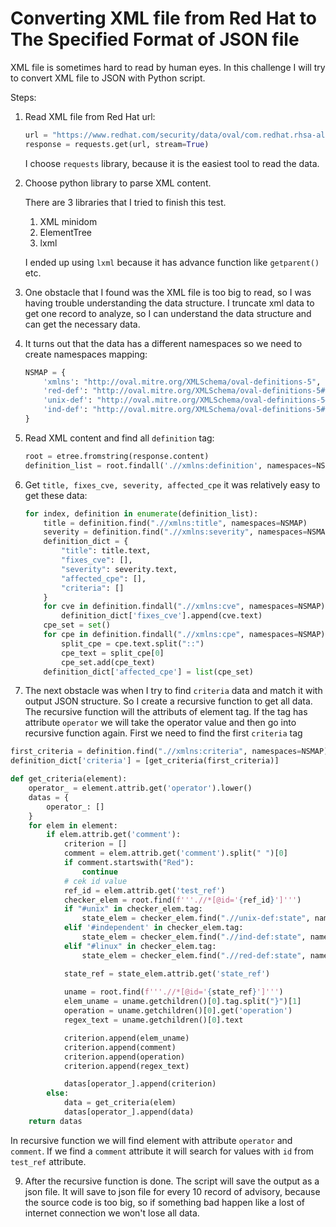 # Converting XML file from Red Hat to The Specified Format of JSON file

XML file is sometimes hard to read by human eyes. In this challenge I will try to convert XML file to JSON with Python script.

Steps:
1. Read XML file from Red Hat url:
    ```python
    url = "https://www.redhat.com/security/data/oval/com.redhat.rhsa-all.xml"
    response = requests.get(url, stream=True)
    ```
    I choose `requests`  library, because it is the easiest tool to read the data.
2. Choose python library to parse XML content.

    There are 3 libraries that I tried to finish this test.
    1. XML minidom
    2. ElementTree
    3. lxml

    I ended up using `lxml` because it has advance function like `getparent()` etc.

3. One obstacle that I found was the XML file is too big to read, so I was having trouble understanding the data structure. I truncate xml data to get one record to analyze, so I can understand the data structure and can get the necessary data.

4. It turns out that the data has a different namespaces so we need to create namespaces mapping:
    ```python
    NSMAP = {
        'xmlns': "http://oval.mitre.org/XMLSchema/oval-definitions-5",
        'red-def': "http://oval.mitre.org/XMLSchema/oval-definitions-5#linux",
        'unix-def': "http://oval.mitre.org/XMLSchema/oval-definitions-5#unix",
        'ind-def': "http://oval.mitre.org/XMLSchema/oval-definitions-5#independent"
    }
    ```

5. Read XML content and find all `definition` tag:
    ```python
    root = etree.fromstring(response.content)
    definition_list = root.findall('.//xmlns:definition', namespaces=NSMAP)
    ```

6. Get `title, fixes_cve, severity, affected_cpe` it was relatively easy to get these data:
    ```python
    for index, definition in enumerate(definition_list):
        title = definition.find(".//xmlns:title", namespaces=NSMAP)
        severity = definition.find(".//xmlns:severity", namespaces=NSMAP)
        definition_dict = {
            "title": title.text,
            "fixes_cve": [],
            "severity": severity.text,
            "affected_cpe": [],
            "criteria": []
        }
        for cve in definition.findall(".//xmlns:cve", namespaces=NSMAP):
            definition_dict['fixes_cve'].append(cve.text)
        cpe_set = set()
        for cpe in definition.findall(".//xmlns:cpe", namespaces=NSMAP):
            split_cpe = cpe.text.split("::")
            cpe_text = split_cpe[0]
            cpe_set.add(cpe_text)
        definition_dict['affected_cpe'] = list(cpe_set)
    ```

7. The next obstacle was when I try to find `criteria` data and match it with output JSON structure. So I create a recursive function to get all data.
The recursive function will the attributs of element tag. If the tag has attribute `operator` we will take the operator value and then go into recursive function again.
First we need to find the first `criteria` tag
    
```python
first_criteria = definition.find(".//xmlns:criteria", namespaces=NSMAP)
definition_dict['criteria'] = [get_criteria(first_criteria)]

def get_criteria(element):
    operator_ = element.attrib.get('operator').lower()
    datas = {
        operator_: []
    }
    for elem in element:
        if elem.attrib.get('comment'):
            criterion = []
            comment = elem.attrib.get('comment').split(" ")[0]
            if comment.startswith("Red"):
                continue
            # cek id value
            ref_id = elem.attrib.get('test_ref')
            checker_elem = root.find(f'''.//*[@id='{ref_id}']''')
            if "#unix" in checker_elem.tag:
                state_elem = checker_elem.find(".//unix-def:state", namespaces=NSMAP)
            elif '#independent' in checker_elem.tag:
                state_elem = checker_elem.find(".//ind-def:state", namespaces=NSMAP)
            elif "#linux" in checker_elem.tag:
                state_elem = checker_elem.find(".//red-def:state", namespaces=NSMAP)

            state_ref = state_elem.attrib.get('state_ref')
            
            uname = root.find(f'''.//*[@id='{state_ref}']''')
            elem_uname = uname.getchildren()[0].tag.split("}")[1]
            operation = uname.getchildren()[0].get('operation')
            regex_text = uname.getchildren()[0].text

            criterion.append(elem_uname)
            criterion.append(comment)
            criterion.append(operation)
            criterion.append(regex_text)

            datas[operator_].append(criterion)
        else:
            data = get_criteria(elem)
            datas[operator_].append(data)
    return datas
```

In recursive function we will find element with attribute `operator` and `comment`. If we find a `comment` attribute it will search for values with `id` from `test_ref` attribute.

9. After the recursive function is done. The script will save the output as a json file.
It will save to json file for every 10 record of advisory, because the source code is too big, so if something bad happen like a lost of internet connection we won't lose all data.

